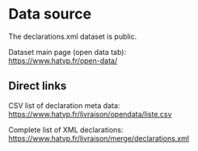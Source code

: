 # Data source

The declarations.xml dataset is public.  

Dataset main page (open data tab):  
https://www.hatvp.fr/open-data/

## Direct links

CSV list of declaration meta data:  
https://www.hatvp.fr/livraison/opendata/liste.csv  

Complete list of XML declarations:  
https://www.hatvp.fr/livraison/merge/declarations.xml  